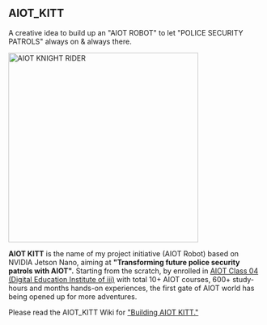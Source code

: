 ## AIOT_KITT
A creative idea to build up an "AIOT ROBOT" to let "POLICE SECURITY PATROLS" always on & always there.

<img src="https://github.com/tsuixc/AIOT_KNIGHT_RIDER/blob/master/wiki/images/AIOT_KR11.jpg" width="375" alt="AIOT KNIGHT RIDER">
  
**AIOT KITT** is the name of my project initiative (AIOT Robot) based on NVIDIA Jetson Nano, aiming at **"Transforming future police security patrols with AIOT".** Starting from the scratch, by enrolled in [AIOT Class 04 (Digital Education Institute of iii)](https://www.iiiedu.org.tw/aiot/) with total 10+ AIOT courses, 600+ study-hours and months hands-on experiences, the first gate of AIOT world has being opened up for more adventures.

Please read the AIOT_KITT Wiki for ["Building AIOT KITT."](https://github.com/tsuixc/AIOT_KITT/wiki/Building_AIOT_KITT)
